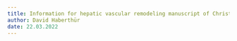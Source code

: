 ```yaml
---
title: Information for hepatic vascular remodeling manuscript of Christian Perez-Shibayama, Mario Novkovic and David Semela (et al).
author: David Haberthür
date: 22.03.2022
---
```

